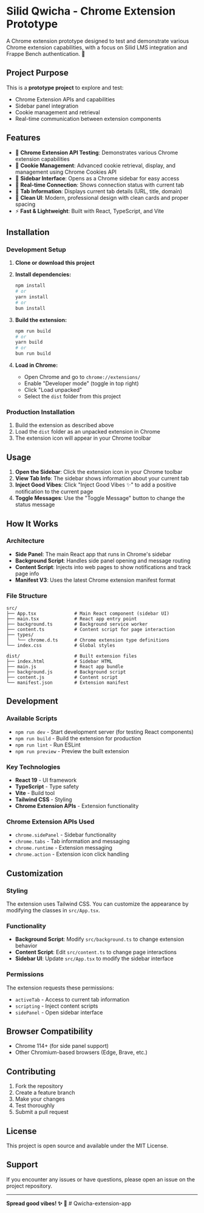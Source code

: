 # Silid Qwicha - Chrome Extension Prototype

A Chrome extension prototype designed to test and demonstrate various Chrome extension capabilities, with a focus on Silid LMS integration and Frappe Bench authentication. 🧪

## Project Purpose

This is a **prototype project** to explore and test:

-   Chrome Extension APIs and capabilities
-   Sidebar panel integration
-   Cookie management and retrieval
-   Real-time communication between extension components

## Features

-   🧪 **Chrome Extension API Testing**: Demonstrates various Chrome extension capabilities
-   🍪 **Cookie Management**: Advanced cookie retrieval, display, and management using Chrome Cookies API
-   🎯 **Sidebar Interface**: Opens as a Chrome sidebar for easy access
-   🔗 **Real-time Connection**: Shows connection status with current tab
-   📱 **Tab Information**: Displays current tab details (URL, title, domain)
-   🎨 **Clean UI**: Modern, professional design with clean cards and proper spacing
-   ⚡ **Fast & Lightweight**: Built with React, TypeScript, and Vite

## Installation

### Development Setup

1. **Clone or download this project**
2. **Install dependencies:**

    ```bash
    npm install
    # or
    yarn install
    # or
    bun install
    ```

3. **Build the extension:**

    ```bash
    npm run build
    # or
    yarn build
    # or
    bun run build
    ```

4. **Load in Chrome:**
    - Open Chrome and go to `chrome://extensions/`
    - Enable "Developer mode" (toggle in top right)
    - Click "Load unpacked"
    - Select the `dist` folder from this project

### Production Installation

1. Build the extension as described above
2. Load the `dist` folder as an unpacked extension in Chrome
3. The extension icon will appear in your Chrome toolbar

## Usage

1. **Open the Sidebar**: Click the extension icon in your Chrome toolbar
2. **View Tab Info**: The sidebar shows information about your current tab
3. **Inject Good Vibes**: Click "Inject Good Vibes ✨" to add a positive notification to the current page
4. **Toggle Messages**: Use the "Toggle Message" button to change the status message

## How It Works

### Architecture

-   **Side Panel**: The main React app that runs in Chrome's sidebar
-   **Background Script**: Handles side panel opening and message routing
-   **Content Script**: Injects into web pages to show notifications and track page info
-   **Manifest V3**: Uses the latest Chrome extension manifest format

### File Structure

```
src/
├── App.tsx              # Main React component (sidebar UI)
├── main.tsx             # React app entry point
├── background.ts        # Background service worker
├── content.ts           # Content script for page interaction
├── types/
│   └── chrome.d.ts      # Chrome extension type definitions
└── index.css            # Global styles

dist/                    # Built extension files
├── index.html           # Sidebar HTML
├── main.js              # React app bundle
├── background.js        # Background script
├── content.js           # Content script
└── manifest.json        # Extension manifest
```

## Development

### Available Scripts

-   `npm run dev` - Start development server (for testing React components)
-   `npm run build` - Build the extension for production
-   `npm run lint` - Run ESLint
-   `npm run preview` - Preview the built extension

### Key Technologies

-   **React 19** - UI framework
-   **TypeScript** - Type safety
-   **Vite** - Build tool
-   **Tailwind CSS** - Styling
-   **Chrome Extension APIs** - Extension functionality

### Chrome Extension APIs Used

-   `chrome.sidePanel` - Sidebar functionality
-   `chrome.tabs` - Tab information and messaging
-   `chrome.runtime` - Extension messaging
-   `chrome.action` - Extension icon click handling

## Customization

### Styling

The extension uses Tailwind CSS. You can customize the appearance by modifying the classes in `src/App.tsx`.

### Functionality

-   **Background Script**: Modify `src/background.ts` to change extension behavior
-   **Content Script**: Edit `src/content.ts` to change page interactions
-   **Sidebar UI**: Update `src/App.tsx` to modify the sidebar interface

### Permissions

The extension requests these permissions:

-   `activeTab` - Access to current tab information
-   `scripting` - Inject content scripts
-   `sidePanel` - Open sidebar interface

## Browser Compatibility

-   Chrome 114+ (for side panel support)
-   Other Chromium-based browsers (Edge, Brave, etc.)

## Contributing

1. Fork the repository
2. Create a feature branch
3. Make your changes
4. Test thoroughly
5. Submit a pull request

## License

This project is open source and available under the MIT License.

## Support

If you encounter any issues or have questions, please open an issue on the project repository.

---

**Spread good vibes! ✨** 🌈
#   Q w i c h a - e x t e n s i o n - a p p  
 